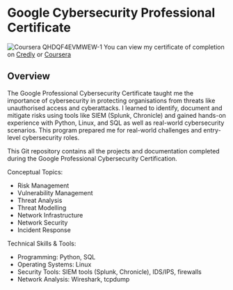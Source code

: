# Google Cybersecurity Professional Certificate
![Coursera QHDQF4EVMWEW-1](https://github.com/user-attachments/assets/4b7429bc-0082-43d3-b4d5-8ef1d95332b8)
You can view my certificate of completion on [Credly](https://www.credly.com/badges/b7d889a5-560a-4085-b5ce-63331892ef13/public_url) or [Coursera](https://coursera.org/share/5b293c6e3706e07719f4a8a82b6d8290)

## Overview
The Google Professional Cybersecurity Certificate taught me the importance of cybersecurity in protecting organisations from threats like unauthorised access and cyberattacks. I learned to identify, document and mitigate risks using tools like SIEM (Splunk, Chronicle) and gained hands-on experience with Python, Linux, and SQL as well as real-world cybersecurity scenarios. This program prepared me for real-world challenges and entry-level cybersecurity roles.

This Git repository contains all the projects and documentation completed during the Google Professional Cybersecurity Certification.

Conceptual Topics:
- Risk Management
- Vulnerability Management
- Threat Analysis
- Threat Modelling
- Network Infrastructure
- Network Security
- Incident Response

Technical Skills & Tools:
- Programming: Python, SQL
- Operating Systems: Linux
- Security Tools: SIEM tools (Splunk, Chronicle), IDS/IPS, firewalls
- Network Analysis: Wireshark, tcpdump
